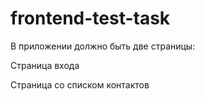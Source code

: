 # frontend-test-task

В приложении должно быть две страницы:

Страница входа

Страница со списком контактов
